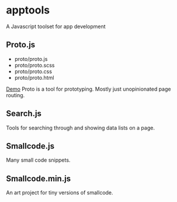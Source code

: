 # apptools
A Javascript toolset for app development


## Proto.js

- proto/proto.js
- proto/proto.scss
- proto/proto.css
- proto/proto.html

[Demo](https://bronkula.github.io/apptools/)
Proto is a tool for prototyping. Mostly just unopinionated page routing.

## Search.js
Tools for searching through and showing data lists on a page.

## Smallcode.js
Many small code snippets.
## Smallcode.min.js
An art project for tiny versions of smallcode.